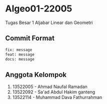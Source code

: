 # Algeo01-22005

Tugas Besar 1 Aljabar Linear dan Geometri

## Commit Format

```bash
fix: message
feat: message
docs: message
```

## Anggota Kelompok

1. 13522005 - Ahmad Naufal Ramadan 
2. 13522092 - Sa'ad Abdul Hakim ganteng
3. 13522114 - Muhammad Dava Fathurrahman
